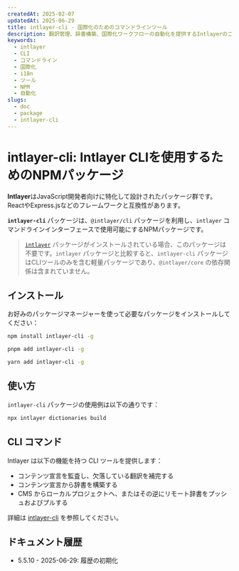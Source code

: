 ```yaml
---
createdAt: 2025-02-07
updatedAt: 2025-06-29
title: intlayer-cli - 国際化のためのコマンドラインツール
description: 翻訳管理、辞書構築、国際化ワークフローの自動化を提供するIntlayerのコマンドラインインターフェースパッケージ。
keywords:
  - intlayer
  - CLI
  - コマンドライン
  - 国際化
  - i18n
  - ツール
  - NPM
  - 自動化
slugs:
  - doc
  - package
  - intlayer-cli
---
```


# intlayer-cli: Intlayer CLIを使用するためのNPMパッケージ

**Intlayer**はJavaScript開発者向けに特化して設計されたパッケージ群です。ReactやExpress.jsなどのフレームワークと互換性があります。

**`intlayer-cli`** パッケージは、`@intlayer/cli` パッケージを利用し、`intlayer` コマンドラインインターフェースで使用可能にするNPMパッケージです。

> [`intlayer`](https://github.com/aymericzip/intlayer/tree/main/docs/docs/ja/packages/intlayer/index.md) パッケージがインストールされている場合、このパッケージは不要です。`intlayer` パッケージと比較すると、`intlayer-cli` パッケージはCLIツールのみを含む軽量パッケージであり、`@intlayer/core` の依存関係は含まれていません。

## インストール

お好みのパッケージマネージャーを使って必要なパッケージをインストールしてください：

```bash packageManager="npm"
npm install intlayer-cli -g
```

```bash packageManager="pnpm"
pnpm add intlayer-cli -g
```

```bash packageManager="yarn"
yarn add intlayer-cli -g
```

## 使い方

`intlayer-cli` パッケージの使用例は以下の通りです：

```bash
npx intlayer dictionaries build
```

## CLI コマンド

Intlayer は以下の機能を持つ CLI ツールを提供します：

- コンテンツ宣言を監査し、欠落している翻訳を補完する
- コンテンツ宣言から辞書を構築する
- CMS からローカルプロジェクトへ、またはその逆にリモート辞書をプッシュおよびプルする

詳細は [intlayer-cli](https://github.com/aymericzip/intlayer/blob/main/docs/docs/ja/intlayer_cli.md) を参照してください。

## ドキュメント履歴

- 5.5.10 - 2025-06-29: 履歴の初期化
